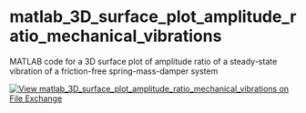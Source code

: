 # matlab_3D_surface_plot_amplitude_ratio_mechanical_vibrations
MATLAB code for a 3D surface plot of amplitude ratio of a steady-state vibration of a friction-free spring-mass-damper system

[![View matlab_3D_surface_plot_amplitude_ratio_mechanical_vibrations on File Exchange](https://www.mathworks.com/matlabcentral/images/matlab-file-exchange.svg)](https://www.mathworks.com/matlabcentral/fileexchange/83228-matlab_3d_surface_plot_amplitude_ratio_mechanical_vibrations)
